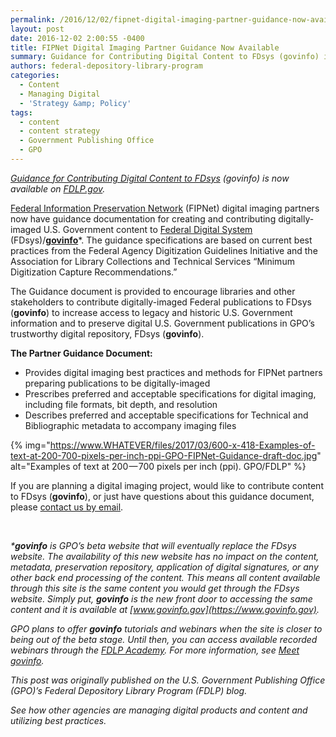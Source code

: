```yaml
---
permalink: /2016/12/02/fipnet-digital-imaging-partner-guidance-now-available/
layout: post
date: 2016-12-02 2:00:55 -0400
title: FIPNet Digital Imaging Partner Guidance Now Available
summary: Guidance for Contributing Digital Content to FDsys (govinfo) is now available on FDLP.gov.&nbsp; Federal Information Preservation Network (FIPNet) digital imaging partners now have guidance documentation for creating and contributing digitally-imaged U.S. Government content to Federal Digital System (FDsys)/govinfo*. The guidance specifications are based on current best practices from the Federal Agency Digitization Guidelines Initiative and
authors: federal-depository-library-program
categories:
  - Content
  - Managing Digital
  - 'Strategy &amp; Policy'
tags:
  - content
  - content strategy
  - Government Publishing Office
  - GPO
---
```


_[Guidance for Contributing Digital Content to FDsys](https://www.fdlp.gov/file-repository/outreach/events/depository-library-council-dlc-meetings/2016-meeting-proceedings/2016-dlc-meeting-and-fdl-conference/2813-guidance-for-contributing-digital-content-to-fdsys-govinfo) (govinfo) is now available on [FDLP.gov](https://www.fdlp.gov)._ 

[Federal Information Preservation Network](https://www.fdlp.gov/project-list/federal-information-preservation-network) (FIPNet) digital imaging partners now have guidance documentation for creating and contributing digitally-imaged U.S. Government content to [Federal Digital System](https://www.gpo.gov/fdsys/) (FDsys)/[**govinfo**](https://www.govinfo.gov/features/news/meet-govinfo)*. The guidance specifications are based on current best practices from the Federal Agency Digitization Guidelines Initiative and the Association for Library Collections and Technical Services “Minimum Digitization Capture Recommendations.”

The Guidance document is provided to encourage libraries and other stakeholders to contribute digitally-imaged Federal publications to FDsys (**govinfo**) to increase access to legacy and historic U.S. Government information and to preserve digital U.S. Government publications in GPO’s trustworthy digital repository, FDsys (**govinfo**).

**The Partner Guidance Document:**

  * Provides digital imaging best practices and methods for FIPNet partners preparing publications to be digitally-imaged
  * Prescribes preferred and acceptable specifications for digital imaging, including file formats, bit depth, and resolution
  * Describes preferred and acceptable specifications for Technical and Bibliographic metadata to accompany imaging files

{% img="https://www.WHATEVER/files/2017/03/600-x-418-Examples-of-text-at-200-700-pixels-per-inch-ppi-GPO-FIPNet-Guidance-draft-doc.jpg" alt="Examples of text at 200 — 700 pixels per inch (ppi). GPO/FDLP" %}

If you are planning a digital imaging project, would like to contribute content to FDsys (**govinfo**), or just have questions about this guidance document, please [contact us by email](mailto:PreserveFedInfo@gpo.gov).

&nbsp;

_***govinfo** is GPO’s beta website that will eventually replace the FDsys website. The availability of this new website has no impact on the content, metadata, preservation repository, application of digital signatures, or any other back end processing of the content. This means all content available through this site is the same content you would get through the FDsys website. Simply put, **govinfo** is the new front door to accessing the same content and it is available at [www.govinfo.gov](https://www.govinfo.gov)._

_GPO plans to offer **govinfo** tutorials and webinars when the site is closer to being out of the beta stage. Until then, you can access available recorded webinars through the [FDLP Academy](http://login.icohere.com/public/topics.cfm?cseq=1172). For more information, see [Meet govinfo](https://www.govinfo.gov/features/news/meet-govinfo)._

_This post was originally published on the U.S. Government Publishing Office (GPO)’s Federal Depository Library Program (FDLP) blog._

_See how other agencies are managing digital products and content and utilizing best practices._